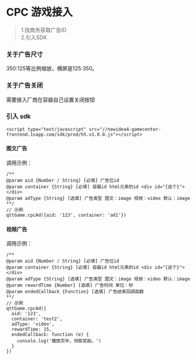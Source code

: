 # CPC 游戏接入

>1.找商务获取广告ID<br>
>2.引入SDK


### 关于广告尺寸

350:125等比例缩放，横屏是125:350。

###  关于广告关闭
需要接入厂商在容器自己设置关闭按钮

### 引入 sdk

```
<script type="text/javascript" src="//newidea4-gamecenter-frontend.1sapp.com/sdk/prod/h5.v1.0.0.js"></script>
```

#### 图文广告

调用示例：

```
/**
@param aid {Number / String} [必填] 广告位id
@param container {String} [必填] 容器id html元素的id <div id="{这个}"></div>
@param adType {String} [选填] 广告类型 图文：image 视频：video 默认：image
**/
// 示例
qttGame.cpcAd({aid: '123', container: 'ad1'})
```

#### 视频广告

调用示例：

```
/**
@param aid {Number / String} [必填] 广告位id
@param container {String} [必填] 容器id html元素的id <div id="{这个}"></div>
@param adType {String} [选填] 广告类型 图文：image 视频：video 默认：image
@param rewardTime {Number} [选填] 广告时间 单位：秒
@param endedCallback {Function} [选填] 广告结束回调函数
**/
// 示例
qttGame.cpcAd({
  aid: '123',
  container: 'test2',
  adType: 'video',
  rewardTime: 15,
  endedCallback: function (e) {
    console.log('播放完毕，领取奖励。')
  }
})
```

